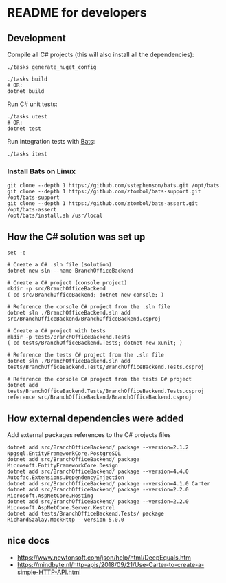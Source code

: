# README for developers

## Development
Compile all C# projects (this will also install all the dependencies):
```
./tasks generate_nuget_config

./tasks build
# OR:
dotnet build
```

Run C# unit tests:
```
./tasks utest
# OR:
dotnet test
```

Run integration tests with [Bats](https://github.com/sstephenson/bats):
```
./tasks itest
```

### Install Bats on Linux
```
git clone --depth 1 https://github.com/sstephenson/bats.git /opt/bats
git clone --depth 1 https://github.com/ztombol/bats-support.git /opt/bats-support
git clone --depth 1 https://github.com/ztombol/bats-assert.git /opt/bats-assert
/opt/bats/install.sh /usr/local
```

## How the C# solution was set up
```
set -e

# Create a C# .sln file (solution)
dotnet new sln --name BranchOfficeBackend

# Create a C# project (console project)
mkdir -p src/BranchOfficeBackend
( cd src/BranchOfficeBackend; dotnet new console; )

# Reference the console C# project from the .sln file
dotnet sln ./BranchOfficeBackend.sln add src/BranchOfficeBackend/BranchOfficeBackend.csproj

# Create a C# project with tests
mkdir -p tests/BranchOfficeBackend.Tests
( cd tests/BranchOfficeBackend.Tests; dotnet new xunit; )

# Reference the tests C# project from the .sln file
dotnet sln ./BranchOfficeBackend.sln add tests/BranchOfficeBackend.Tests/BranchOfficeBackend.Tests.csproj

# Reference the console C# project from the tests C# project
dotnet add tests/BranchOfficeBackend.Tests/BranchOfficeBackend.Tests.csproj reference src/BranchOfficeBackend/BranchOfficeBackend.csproj
```

## How external dependencies were added
Add external packages references to the C# projects files
```
dotnet add src/BranchOfficeBackend/ package --version=2.1.2 Npgsql.EntityFrameworkCore.PostgreSQL
dotnet add src/BranchOfficeBackend/ package Microsoft.EntityFrameworkCore.Design
dotnet add src/BranchOfficeBackend/ package --version=4.4.0 Autofac.Extensions.DependencyInjection
dotnet add src/BranchOfficeBackend/ package --version=4.1.0 Carter
dotnet add src/BranchOfficeBackend/ package --version=2.2.0 Microsoft.AspNetCore.Hosting
dotnet add src/BranchOfficeBackend/ package --version=2.2.0 Microsoft.AspNetCore.Server.Kestrel
dotnet add tests/BranchOfficeBackend.Tests/ package RichardSzalay.MockHttp --version 5.0.0
```


## nice docs
* https://www.newtonsoft.com/json/help/html/DeepEquals.htm
* https://mindbyte.nl/http-apis/2018/09/21/Use-Carter-to-create-a-simple-HTTP-API.html